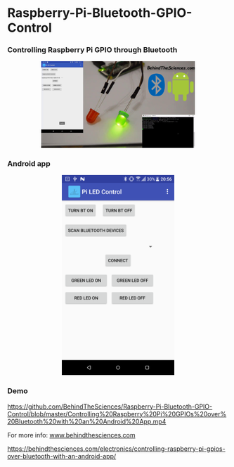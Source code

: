 # Raspberry-Pi-Bluetooth-GPIO-Control
### Controlling Raspberry Pi GPIO through Bluetooth
<p align="center">
  <img src="Control%20GPIO%20BT.png" width="350" title="BTS Android App LEDs">
</p>

### Android app
<p align="center">
  <img src="Bluetooth_Control_Pi_GPIO.png" width="256" title="BTS Android App">
</p>

### Demo
https://github.com/BehindTheSciences/Raspberry-Pi-Bluetooth-GPIO-Control/blob/master/Controlling%20Raspberry%20Pi%20GPIOs%20over%20Bluetooth%20with%20an%20Android%20App.mp4

For more info: www.behindthesciences.com

https://behindthesciences.com/electronics/controlling-raspberry-pi-gpios-over-bluetooth-with-an-android-app/
